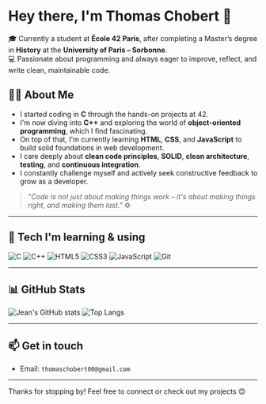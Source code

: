 # Hey there, I'm Thomas Chobert 👋

🎓 Currently a student at **École 42 Paris**, after completing a Master’s degree in **History** at the **University of Paris – Sorbonne**.  
💻 Passionate about programming and always eager to improve, reflect, and write clean, maintainable code.

## 👨‍💻 About Me

- I started coding in **C** through the hands-on projects at 42.
- I'm now diving into **C++** and exploring the world of **object-oriented programming**, which I find fascinating.
- On top of that, I'm currently learning **HTML**, **CSS**, and **JavaScript** to build solid foundations in web development.
- I care deeply about **clean code principles**, **SOLID**, **clean architecture**, **testing**, and **continuous integration**.
- I constantly challenge myself and actively seek constructive feedback to grow as a developer.

> _"Code is not just about making things work – it's about making things right, and making them last."_ ⚙️

---

## 🚀 Tech I'm learning & using

![C](https://img.shields.io/badge/-C-00599C?style=flat&logo=c&logoColor=white)
![C++](https://img.shields.io/badge/-C++-00599C?style=flat&logo=c%2B%2B&logoColor=white)
![HTML5](https://img.shields.io/badge/-HTML5-E34F26?style=flat&logo=html5&logoColor=white)
![CSS3](https://img.shields.io/badge/-CSS3-1572B6?style=flat&logo=css3&logoColor=white)
![JavaScript](https://img.shields.io/badge/-JavaScript-F7DF1E?style=flat&logo=javascript&logoColor=black)
![Git](https://img.shields.io/badge/-Git-F05032?style=flat&logo=git&logoColor=white)

---

## 📊 GitHub Stats

![Jean's GitHub stats](https://github-readme-stats.vercel.app/api?username=TChobert&show_icons=true&theme=radical)
![Top Langs](https://github-readme-stats.vercel.app/api/top-langs/?username=TChobert&layout=compact&theme=radical)

---

## 📫 Get in touch

- Email: `thomaschobert00@gmail.com`

---

Thanks for stopping by! Feel free to connect or check out my projects 😊  
